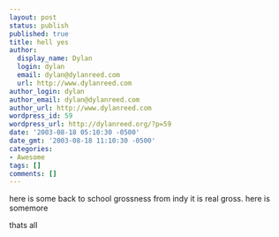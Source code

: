 ```yaml
---
layout: post
status: publish
published: true
title: hell yes
author:
  display_name: Dylan
  login: dylan
  email: dylan@dylanreed.com
  url: http://www.dylanreed.com
author_login: dylan
author_email: dylan@dylanreed.com
author_url: http://www.dylanreed.com
wordpress_id: 59
wordpress_url: http://dylanreed.org/?p=59
date: '2003-08-18 05:10:30 -0500'
date_gmt: '2003-08-18 11:10:30 -0500'
categories:
- Awesome
tags: []
comments: []
---
```

<p>here is some back to school grossness</a> from indy it is real gross. here is somemore</a></p>
<p>thats all</p>

